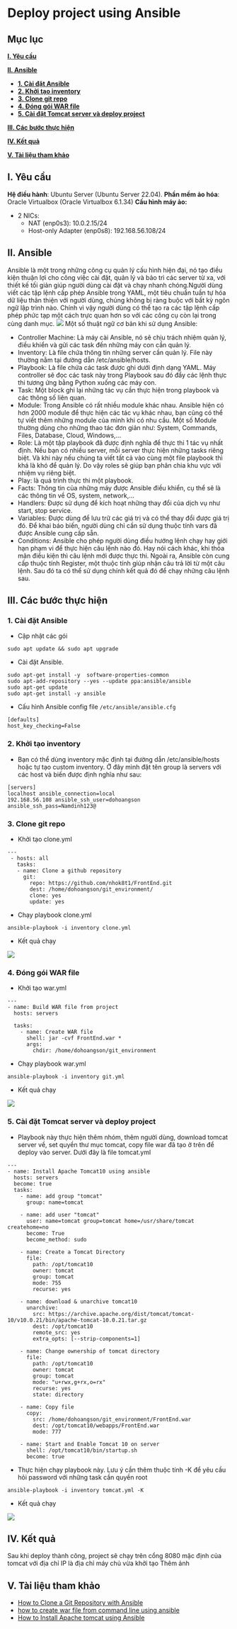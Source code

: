 # **Deploy project using Ansible**
## **Mục lục**
[**I. Yêu cầu**]()

[**II. Ansible**]()
   - [**1. Cài đặt Ansible**]()
   - [**2. Khởi tạo inventory**]()
   - [**3. Clone git repo**]()
   - [**4. Đóng gói WAR file**]()
   - [**5. Cài đặt Tomcat server và deploy project**]()
   
[**III. Các bước thực hiện**]()

[**IV. Kết quả**]()

[**V. Tài liệu tham khảo**]()
## **I. Yêu cầu**
**Hệ điều hành**: Ubuntu Server (Ubuntu Server 22.04).
**Phần mềm ảo hóa**: Oracle Virtualbox (Oracle Virtualbox 6.1.34)
**Cấu hình máy ảo:**
- 2 NICs:
    + NAT (enp0s3): 10.0.2.15/24
    + Host-only Adapter (enp0s8): 192.168.56.108/24

## **II. Ansible**
Ansible là một trong những công cụ quản lý cấu hình hiện đại, nó tạo điều kiện thuận lợi cho công việc cài đặt, quản lý và bảo trì các server từ xa, với thiết kế tối giản giúp người dùng cài đặt và chạy nhanh chóng.Người dùng viết các tập lệnh cấp phép Ansible trong YAML, một tiêu chuẩn tuần tự hóa dữ liệu thân thiện với người dùng, chúng không bị ràng buộc với bất kỳ ngôn ngữ lập trình nào. Chính vì vậy người dùng có thể tạo ra các tập lệnh cấp phép phức tạp một cách trực quan hơn so với các công cụ còn lại trong cùng danh mục.
<img src="https://github.com/nhok8t1/Viettel-Digital-Talent-Program-2022/blob/main/Practice-2/DoHoangSon/img/ansible.png">
Một số thuật ngữ cơ bản khi sử dụng Ansible:
- Controller Machine: Là máy cài Ansible, nó sẽ chịu trách nhiệm quản lý, điều khiển và gửi các task đến những máy con cần quản lý.
- Inventory: Là file chứa thông tin những server cần quản lý. File này thường nằm tại đường dẫn /etc/ansible/hosts.
- Playbook: Là file chứa các task được ghi dưới định dạng YAML. Máy controller sẽ đọc các task này trong Playbook sau đó đẩy các lệnh thực thi tương ứng bằng Python xuống các máy con.
- Task: Một block ghi lại những tác vụ cần thực hiện trong playbook và các thông số liên quan.
- Module: Trong Ansible có rất nhiều module khác nhau. Ansible hiện có hơn 2000 module để thực hiện các tác vụ khác nhau, bạn cũng có thể tự viết thêm những module của mình khi có nhu cầu. Một số Module thường dùng cho những thao tác đơn giản như: System, Commands, Files, Database, Cloud, Windows,...
- Role: Là một tập playbook đã được định nghĩa để thực thi 1 tác vụ nhất định. Nếu bạn có nhiều server, mỗi server thực hiện những tasks riêng biệt. Và khi này nếu chúng ta viết tất cả vào cùng một file playbook thì khá là khó để quản lý. Do vậy roles sẽ giúp bạn phân chia khu vực với nhiệm vụ riêng biệt.
- Play: là quá trình thực thi một playbook.
- Facts: Thông tin của những máy được Ansible điều khiển, cụ thể sẽ là các thông tin về OS, system, network,…
- Handlers: Được sử dụng để kích hoạt những thay đổi của dịch vụ như start, stop service.
- Variables: Được dùng để lưu trữ các giá trị và có thể thay đổi được giá trị đó. Để khai báo biến, người dùng chỉ cần sử dụng thuộc tính vars đã được Ansible cung cấp sẵn.
- Conditions: Ansible cho phép người dùng điều hướng lệnh chạy hay giới hạn phạm vi để thực hiện câu lệnh nào đó. Hay nói cách khác, khi thỏa mãn điều kiện thì câu lệnh mới được thực thi. Ngoài ra, Ansible còn cung cấp thuộc tính Register, một thuộc tính giúp nhận câu trả lời từ một câu lệnh. Sau đó ta có thể sử dụng chính kết quả đó để chạy những câu lệnh sau.
## **III. Các bước thực hiện**
### **1. Cài đặt Ansible**
- Cập nhật các gói
```
sudo apt update && sudo apt upgrade
```
- Cài đặt Ansible. 
```
sudo apt-get install -y  software-properties-common
sudo apt-add-repository --yes --update ppa:ansible/ansible
sudo apt-get update
sudo apt-get install -y ansible
```
- Cấu hình Ansible config file `/etc/ansible/ansible.cfg`
```
[defaults]
host_key_checking=False
```
### **2. Khởi tạo inventory**
- Bạn có thể dùng inventory mặc định tại đường dẫn /etc/ansible/hosts hoặc tự tạo custom inventory. Ở đây mình đặt tên group là servers với các host và biến được định nghĩa như sau:
```
[servers]
localhost ansible_connection=local
192.168.56.108 ansible_ssh_user=dohoangson ansible_ssh_pass=Namdinh123@
```
### **3. Clone git repo**
- Khởi tạo clone.yml
```
---
 - hosts: all
   tasks:
   - name: Clone a github repository
     git:
       repo: https://github.com/nhok8t1/FrontEnd.git
       dest: /home/dohoangson/git_environment/
       clone: yes
       update: yes
```
- Chạy playbook clone.yml
```
ansible-playbook -i inventory clone.yml
```
- Kết quả chạy
<img src="https://github.com/nhok8t1/Viettel-Digital-Talent-Program-2022/blob/main/Practice-2/DoHoangSon/img/clone.jpg">

### **4. Đóng gói WAR file**
- Khởi tạo war.yml
```
---
- name: Build WAR file from project
  hosts: servers

  tasks: 
    - name: Create WAR file
      shell: jar -cvf FrontEnd.war *
      args:
        chdir: /home/dohoangson/git_environment
```
- Chạy playbook war.yml
```
ansible-playbook -i inventory git.yml
```
- Kết quả chạy
<img src="https://github.com/nhok8t1/Viettel-Digital-Talent-Program-2022/blob/main/Practice-2/DoHoangSon/img/war.jpg">

### **5. Cài đặt Tomcat server và deploy project**
- Playbook này thực hiện thêm nhóm, thêm người dùng, download tomcat server về, set quyền thư mục tomcat, copy file war đã tạo ở trên để deploy vào server. Dưới đây là file tomcat.yml
```
---
- name: Install Apache Tomcat10 using ansible
  hosts: servers
  become: true
  tasks:
    - name: add group "tomcat"
      group: name=tomcat

    - name: add user "tomcat"
      user: name=tomcat group=tomcat home=/usr/share/tomcat createhome=no
      become: True
      become_method: sudo

    - name: Create a Tomcat Directory
      file:
        path: /opt/tomcat10
        owner: tomcat
        group: tomcat
        mode: 755
        recurse: yes

    - name: download & unarchive tomcat10
      unarchive:
        src: https://archive.apache.org/dist/tomcat/tomcat-10/v10.0.21/bin/apache-tomcat-10.0.21.tar.gz
        dest: /opt/tomcat10
        remote_src: yes
        extra_opts: [--strip-components=1]

    - name: Change ownership of tomcat directory
      file:
        path: /opt/tomcat10
        owner: tomcat
        group: tomcat
        mode: "u+rwx,g+rx,o=rx"
        recurse: yes
        state: directory

    - name: Copy file
      copy:
        src: /home/dohoangson/git_environment/FrontEnd.war
        dest: /opt/tomcat10/webapps/FrontEnd.war
        mode: 777

    - name: Start and Enable Tomcat 10 on server
      shell: /opt/tomcat10/bin/startup.sh
      become: true
```
- Thực hiện chạy playbook này. Lưu ý cần thêm thuộc tính -K để yêu cầu hỏi password với những task cần quyền root
```
ansible-playbook -i inventory tomcat.yml -K
```
- Kết quả chạy
<img src="https://github.com/nhok8t1/Viettel-Digital-Talent-Program-2022/blob/main/Practice-2/DoHoangSon/img/tomcat.jpg">

## **IV. Kết quả**
Sau khi deploy thành công, project sẽ chạy trên cổng 8080 mặc định của tomcat với địa chỉ IP là địa chỉ máy chủ vừa khởi tạo
Thêm ảnh
## **V. Tài liệu tham khảo**
- [How to Clone a Git Repository with Ansible](https://linuxhandbook.com/clone-git-ansible/#:~:text=Cloning%20a%20Git%20Repository%20with%20Ansible%20playbook,-Now%20that%20you&text=Edit%20the%20file%20and%20add%20the%20following%20entries.&text=In%20the%20playbook%20above%2C%20you,to%20the%20SQLite%20GitHub%20repository.)
- [how to create war file from command line using ansible](https://stackoverflow.com/questions/57922048/how-to-create-war-file-from-command-line-using-ansible)
- [How to Install Apache tomcat using Ansible](https://automateinfra.com/2022/01/08/how-to-deploy-apache-tomcat-using-ansible/)
